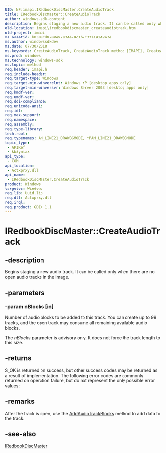 ```yaml
---
UID: NF:imapi.IRedbookDiscMaster.CreateAudioTrack
title: IRedbookDiscMaster::CreateAudioTrack
author: windows-sdk-content
description: Begins staging a new audio track. It can be called only when there are no open audio tracks in the image.
old-location: imapi\iredbookdiscmaster_createaudiotrack.htm
old-project: imapi
ms.assetid: b0300cd8-08e9-434e-9c1b-c33a19148e7e
ms.author: windowssdkdev
ms.date: 07/30/2018
ms.keywords: CreateAudioTrack, CreateAudioTrack method [IMAPI], CreateAudioTrack method [IMAPI],IRedbookDiscMaster interface, IRedbookDiscMaster interface [IMAPI],CreateAudioTrack method, IRedbookDiscMaster.CreateAudioTrack, IRedbookDiscMaster::CreateAudioTrack, _win32_iredbookdiscmaster_createaudiotrack, base.iredbookdiscmaster_createaudiotrack, imapi.iredbookdiscmaster_createaudiotrack, imapi/IRedbookDiscMaster::CreateAudioTrack
ms.prod: windows
ms.technology: windows-sdk
ms.topic: method
req.header: imapi.h
req.include-header: 
req.target-type: Windows
req.target-min-winverclnt: Windows XP [desktop apps only]
req.target-min-winversvr: Windows Server 2003 [desktop apps only]
req.kmdf-ver: 
req.umdf-ver: 
req.ddi-compliance: 
req.unicode-ansi: 
req.idl: 
req.max-support: 
req.namespace: 
req.assembly: 
req.type-library: 
tech.root: 
req.typenames: AM_LINE21_DRAWBGMODE, *PAM_LINE21_DRAWBGMODE
topic_type:
 - APIRef
 - kbSyntax
api_type:
 - COM
api_location:
 - Actxprxy.dll
api_name:
 - IRedbookDiscMaster.CreateAudioTrack
product: Windows
targetos: Windows
req.lib: Uuid.lib
req.dll: Actxprxy.dll
req.irql: 
req.product: GDI+ 1.1
---
```


# IRedbookDiscMaster::CreateAudioTrack


## -description


Begins staging a new audio track. It can be called only when there are no open audio tracks in the image.


## -parameters




### -param nBlocks [in]

Number of audio blocks to be added to this track. You can create up to 99 tracks, and the open track may consume all remaining available audio blocks. 




The <i>nBlocks</i> parameter is advisory only. It does not force the track length to this size.


## -returns



S_OK is returned on success, but other success codes may be returned as a result of implementation. The following error codes are commonly returned on operation failure, but do not represent the only possible error values:




## -remarks



After the track is open, use the 
<a href="https://msdn.microsoft.com/d9bd4f3c-4ff5-4f6e-9520-27fef3736636">AddAudioTrackBlocks</a> method to add data to the track.




## -see-also




<a href="https://msdn.microsoft.com/ea531b22-869a-400e-801f-00bb85ebaac2">IRedbookDiscMaster</a>
 

 

